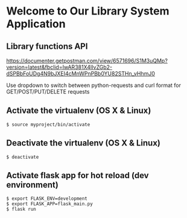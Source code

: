 # Welcome to Our Library System Application

## Library functions API
https://documenter.getpostman.com/view/6571696/S1M3uQMp?version=latest&fbclid=IwAR381X4IIvZGb2-dSPBbFoUDg4N9bJXEI4cMnWPnPBb0YU82STHn_vHhmJ0

Use dropdown to switch between python-requests and curl format for GET/POST/PUT/DELETE requests

## Activate the virtualenv (OS X & Linux)
    $ source myproject/bin/activate
    
## Deactivate the virtualenv (OS X & Linux)
    $ deactivate

## Activate flask app for hot reload (dev environment)
    $ export FLASK_ENV=development 
    $ export FLASK_APP=flask_main.py
    $ flask run
